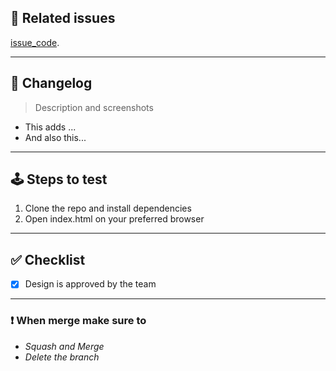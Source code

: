 ## 🔗 Related issues
[issue_code](issue_url).

---
## 📜 Changelog
> Description and screenshots

- This adds ...
- And also this...

---
## 🕹 Steps to test
1. Clone the repo and install dependencies
2. Open index.html on your preferred browser

---
## ✅ Checklist
- [x] Design is approved by the team

---
### ❗️ When merge make sure to
- *Squash and Merge*
- *Delete the branch*